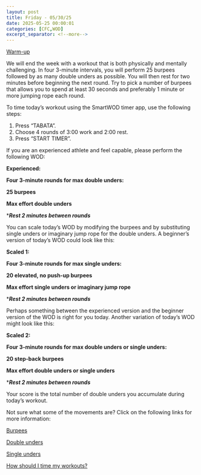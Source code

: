 ```yaml
---
layout: post
title: Friday - 05/30/25
date: 2025-05-25 00:00:01
categories: [CFC,WOD]
excerpt_separator: <!--more-->
---
```

[Warm-up](https://communityfitnessclub.wixsite.com/website/post/basic-full-body-warm-up)

We will end the week with a workout that is both physically and mentally challenging. In four 3-minute intervals, you will perform 25 burpees followed by as many double unders as possible. You will then rest for two minutes before beginning the next round. Try to pick a number of burpees that allows you to spend at least 30 seconds and preferably 1 minute or more jumping rope each round.

To time today’s workout using the SmartWOD timer app, use the following steps:

1. Press “TABATA”.
2. Choose 4 rounds of 3:00 work and 2:00 rest.
3. Press “START TIMER”.

If you are an experienced athlete and feel capable, please perform the following WOD:

**Experienced:**

**Four 3-minute rounds for max double unders:**

**25 burpees**

**Max effort double unders**

****Rest 2 minutes between rounds***
<!--more-->

You can scale today’s WOD by modifying the burpees and by substituting single unders or imaginary jump rope for the double unders. A beginner’s version of today’s WOD could look like this:

**Scaled 1:**

**Four 3-minute rounds for max single unders:**

**20 elevated, no push-up burpees**

**Max effort single unders or imaginary jump rope**

****Rest 2 minutes between rounds***

Perhaps something between the experienced version and the beginner version of the WOD is right for you today. Another variation of today’s WOD might look like this:

**Scaled 2:**

**Four 3-minute rounds for max double unders or single unders:**

**20 step-back burpees**

**Max effort double unders or single unders**

****Rest 2 minutes between rounds***

Your score is the total number of double unders you accumulate during today’s workout. 

Not sure what some of the movements are? Click on the following links for more information:

[Burpees](https://communityfitnessclub.wixsite.com/website/post/burpees)  

[Double unders](https://communityfitnessclub.wixsite.com/website/post/double-unders)

[Single unders](https://www.youtube.com/watch?v=hCuXYrTOMxI)

[How should I time my workouts?](https://communityfitnessclub.wixsite.com/website/post/how-should-i-time-my-workouts)

